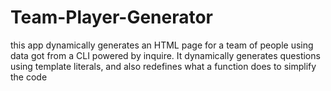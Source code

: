 # Team-Player-Generator

this app dynamically generates an HTML page for a team of people using data got from a CLI powered by inquire.
It dynamically generates questions using template literals, and also redefines what a function does to simplify the code

